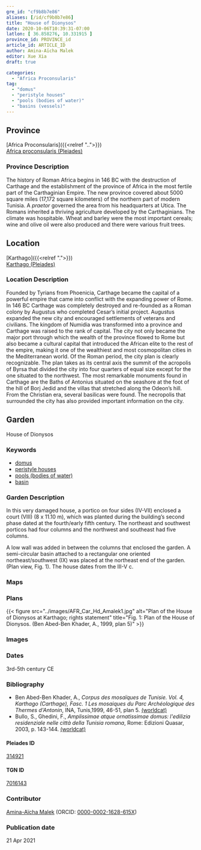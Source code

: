 ```yaml
---
gre_id: "cf9b8b7e86"
aliases: [/id/cf9b8b7e86]
title: "House of Dionysos"
date: 2020-10-06T10:39:31-07:00
latlon: [ 36.858276, 10.331915 ]
province_id: PROVINCE_id
article_id: ARTICLE_ID
author: Amina-Aïcha Malek
editor: Xue Xia
draft: true

categories:
  - "Africa Proconsularis"
tag:
  - "domus"
  - "peristyle houses"
  - "pools (bodies of water)"
  - "basins (vessels)"
---
```


## Province
[Africa Proconsularis]({{<relref "..">}}) \
[Africa proconsularis (Pleiades)](https://pleiades.stoa.org/places/991341)

### Province Description
The history of Roman Africa begins in 146 BC with the destruction of Carthage and the establishment of the province of Africa in the most fertile part of the Carthaginian Empire. The new province covered about 5000 square miles (17,172 square kilometers) of the northern part of modern Tunisia. A *praetor* governed the area from his headquarters at Utica. The Romans inherited a thriving agriculture developed by the Carthaginians. The climate was hospitable. Wheat and barley were the most important cereals; wine and olive oil were also produced and there were various fruit trees.

## Location

[Karthago]({{<relref ".">}}) \
[Karthago (Pleiades)](https://pleiades.stoa.org/places/314921)

### Location Description

Founded by Tyrians from Phoenicia, Carthage became the capital of a powerful empire that came into conflict with the expanding power of Rome. In 146 BC Carthage was completely destroyed and re-founded as a Roman colony by Augustus who completed Cesar’s initial project. Augustus expanded the new city and encouraged settlements of veterans and civilians. The kingdom of Numidia was transformed into a province and Carthage was raised to the rank of capital. The city not only became the major port through which the wealth of the province flowed to Rome but also became a cultural capital that introduced the African elite to the rest of the empire, making it one of the wealthiest and most cosmopolitan cities in the Mediterranean world.
Of the Roman period, the city plan is clearly recognizable. The plan takes as its central axis the summit of the acropolis of Byrsa that divided the city into four quarters of equal size except for the one situated to the northwest. The most remarkable monuments found in Carthage are the Baths of Antonius situated on the seashore at the foot of the hill of Borj Jedid and the villas that stretched along the Odeon’s hill. From the Christian era, several basilicas were found. The necropolis that surrounded the city has also provided important information on the city.


<!-- LEAVE THIS BLANK FOR NOW -->

<!--## Sublocation-->

<!--
[AREA WITHIN LOCATION, LIKE “PALATINE HILL”](GEOREFERENCE LINK)
A sublocation is any area larger than an individual garden, but located within a location. I would always try to include a link to a controlled vocabulary here if possible. This ID may well be different from the Garden ID, e.g., Pompeii versus a Garden in one of the houses which has its own Pleiades ID.
-->

<!--### Sublocation Description-->

<!-- DESCRIPTION -->

## Garden
House of Dionysos

### Keywords
- [domus](http://vocab.getty.edu/page/aat/300005506)
- [peristyle houses](http://vocab.getty.edu/page/aat/300005452)
- [pools (bodies of water)](http://vocab.getty.edu/page/aat/300008692)
- [basin](#)

### Garden Description
 In this very damaged house, a portico on four sides (IV-VII) enclosed a court (VIII) (8 x 11.10 m), which was planted during the building’s second phase dated at the fourth/early fifth century. The northeast and southwest porticos had four columns and the northwest and southeast had five columns.

 A low wall was added in between the columns that enclosed the garden. A semi-circular basin attached to a rectangular one oriented northeast/southwest (IX) was placed at the northeast end of the garden. (Plan view, Fig. 1). The house dates from the III-V c.

### Maps

<!--
{{< figure src="IMG_URL" alt="ALT_TEXT" title="CAPTION" >}}
-->

### Plans
{{< figure src="../images/AFR_Car_Hd_Amalek1.jpg" alt="Plan of the House of Dionysos at Karthago; rights statement" title="Fig. 1: Plan of the House of Dionysos. (Ben Abed-Ben Khader, A., 1999, plan 5)" >}}
<!--
{{< figure src="IMG_URL" alt="ALT_TEXT" title="CAPTION" >}}
-->

### Images

<!--
{{< figure src="IMG_URL" alt="ALT_TEXT" title="CAPTION" >}}
-->

### Dates
3rd-5th century CE

### Bibliography
* Ben Abed-Ben Khader, A., *Corpus des mosaïques de Tunisie. Vol. 4, Karthago (Carthage), Fasc. 1 Les mosaiques du Parc Archéologique des Thermes d'Antonin*, INA, Tunis,1999, 46-51, plan 5. [(worldcat)](http://www.worldcat.org/oclc/1069099591)
* Bullo, S., Ghedini, F., *Amplissimae atque ornatissimae domus: l'edilizia residenziale nelle città della Tunisia romana*, Rome: Edizioni Quasar, 2003, p. 143-144. [(worldcat)](http://www.worldcat.org/oclc/989088620)

<!--#### Periodo ID-->

<!-- [PERIODO_ID](https://pleiades.stoa.org/places/PLEIADES_ID) -->

#### Pleiades ID

[314921](https://pleiades.stoa.org/places/314921)

#### TGN ID
[7016143](http://vocab.getty.edu/page/tgn/7016143)

### Contributor
[Amina-Aïcha Malek](link) (ORCID: [0000-0002-1628-615X](https://orcid.org/0000-0002-1628-615X))

### Publication date

21 Apr 2021

<!--### Related articles-->

<!-- Links to other related articles. Leave blank for now -->
